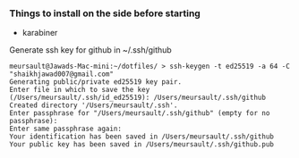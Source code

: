 
### Things to install on the side before starting
- karabiner


Generate ssh key for github in ~/.ssh/github
```
meursault@Jawads-Mac-mini:~/dotfiles/ > ssh-keygen -t ed25519 -a 64 -C "shaikhjawad007@gmail.com"
Generating public/private ed25519 key pair.
Enter file in which to save the key (/Users/meursault/.ssh/id_ed25519): /Users/meursault/.ssh/github    
Created directory '/Users/meursault/.ssh'.
Enter passphrase for "/Users/meursault/.ssh/github" (empty for no passphrase): 
Enter same passphrase again: 
Your identification has been saved in /Users/meursault/.ssh/github
Your public key has been saved in /Users/meursault/.ssh/github.pub
```